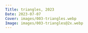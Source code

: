 ```yaml
---
Title: triangles, 2023
Date: 2023-07-07
Cover: images/003-triangles.webp
Image: images/003-triangles@2x.webp
---
```

